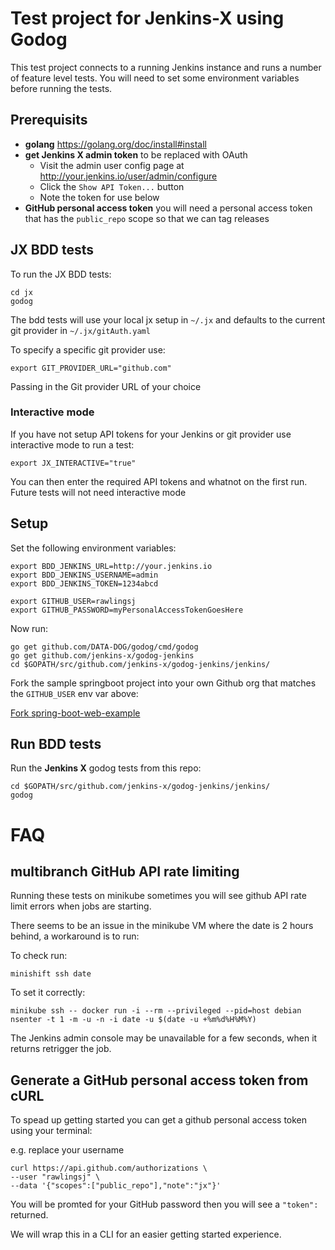 # Test project for Jenkins-X using Godog

This test project connects to a running Jenkins instance and runs a number of feature level tests.  You will need to set some environment variables before running the tests.

## Prerequisits

- __golang__ https://golang.org/doc/install#install
- __get Jenkins X admin token__ to be replaced with OAuth
    - Visit the admin user config page at http://your.jenkins.io/user/admin/configure
    - Click the `Show API Token...` button
    - Note the token for use below
- __GitHub personal access token__ you will need a personal access token that has the `public_repo` scope so that we can tag releases

## JX BDD tests

To run the JX BDD tests:

    cd jx
    godog
    
The bdd tests will use your local jx setup in `~/.jx` and defaults to the current git provider in `~/.jx/gitAuth.yaml`

To specify a specific git provider use:

    export GIT_PROVIDER_URL="github.com"

Passing in the Git provider URL of your choice

### Interactive mode

If you have not setup API tokens for your Jenkins or git provider use interactive mode to run a test:

    export JX_INTERACTIVE="true"

You can then enter the required API tokens and whatnot on the first run. Future tests will not need interactive mode

## Setup

Set the following environment variables:
```
export BDD_JENKINS_URL=http://your.jenkins.io
export BDD_JENKINS_USERNAME=admin
export BDD_JENKINS_TOKEN=1234abcd

export GITHUB_USER=rawlingsj
export GITHUB_PASSWORD=myPersonalAccessTokenGoesHere
```
Now run:
```
go get github.com/DATA-DOG/godog/cmd/godog
go get github.com/jenkins-x/godog-jenkins
cd $GOPATH/src/github.com/jenkins-x/godog-jenkins/jenkins/
```
Fork the sample springboot project into your own Github org that matches the `GITHUB_USER` env var above:

[Fork spring-boot-web-example](https://github.com/jenkins-x/spring-boot-web-example/fork)

## Run BDD tests

Run the __Jenkins X__ godog tests from this repo:
```
cd $GOPATH/src/github.com/jenkins-x/godog-jenkins/jenkins/
godog
```

# FAQ

## multibranch GitHub API rate limiting

Running these tests on minikube sometimes you will see github API rate limit errors when jobs are starting.

There seems to be an issue in the minikube VM where the date is 2 hours behind, a workaround is to run:

To check run:
```apple
minishift ssh date
```
To set it correctly:
```
minikube ssh -- docker run -i --rm --privileged --pid=host debian nsenter -t 1 -m -u -n -i date -u $(date -u +%m%d%H%M%Y)
```
The Jenkins admin console may be unavailable for a few seconds, when it returns retrigger the job.

## Generate a GitHub personal access token from cURL

To spead up getting started you can get a github personal access token using your terminal:

e.g. replace your username
```
curl https://api.github.com/authorizations \
--user "rawlingsj" \
--data '{"scopes":["public_repo"],"note":"jx"}'
``` 

You will be promted for your GitHub password then you will see a `"token":` returned.

We will wrap this in a CLI for an easier getting started experience.
